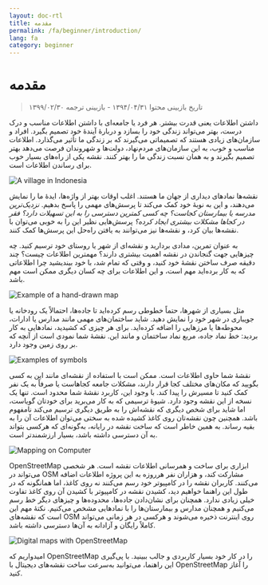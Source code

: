 ```yaml
---
layout: doc-rtl
title: مقدمه
permalink: /fa/beginner/introduction/
lang: fa
category: beginner
---
```


مقدمه
============

> تاریخ بازبینی محتوا ۱۳۹۴/۰۴/۳۱ - بازبینی ترجمه ۱۳۹۹/۰۲/۳۰  

داشتن اطلاعات یعنی قدرت بیشتر. هر فرد یا جامعه‌ای با داشتن اطلاعات مناسب و درک درست، بهتر می‌تواند زندگی خود را بسازد و دربارهٔ آیندهٔ خود تصمیم بگیرد. افراد و سازمان‌های زیادی هستند که تصمیماتی می‌گیرند که بر زندگی ما تأثیر می‌گذارد. اطلاعات مناسب و خوب، به این سازمان‌های مردم‌‌نهاد، دولت‌ها و شهروندان فرصت می‌دهد بهتر تصمیم بگیرند و به همان نسبت زندگی ما را بهتر کنند. نقشه یکی از راه‌های بسیار خوب برای رساندن اطلاعات است. 

![A village in Indonesia][]

نقشه‌ها نمادهای دیداری از جهان ما هستند. اغلب اوقات بهتر از واژه‌ها، ایدهٔ ما را نمایش می‌دهند، و این به نوبهٔ خود کمک می‌کند تا پرسش‌های مهمی را پاسخ بدهیم. *نزدیک‌ترین مدرسه یا بیمارستان کجاست؟ چه کسی کمترین دسترسی را به این تسهیلات دارد؟ فقر در کجاها مشکلات بیشتری ایجاد کرده؟* پرسش‌هایی نظیر این را به خوبی می‌توان با نقشه‌ها بیان کرد، و نقشه‌ها نیز می‌توانند به یافتن راه‌حل این پرسش‌ها کمک کنند. 

به عنوان تمرین، مدادی بردارید و نقشه‌ای از شهر یا روستای خود ترسیم کنید. چه چیزهایی جهت گنجاندن در نقشه اهمیت بیشتری دارند؟ مهمترین اطلاعات چیست؟ چند دقیقه صرف ساختن نقشهٔ خود کنید، و وقتی که تمام شد، با خود بیندیشید چرا اطلاعاتی که به کار برده‌اید مهم است، و این اطلاعات برای چه کسان دیگری ممکن است مهم باشد.

![Example of a hand-drawn map][]

مثل بسیاری از شهرها، حتماً خطوطی رسم کرده‌اید تا جاده‌ها، احتمالاً یک رودخانه یا جویباری در شهر خود را نمایش دهید. شاید ساختمان‌های مهمی مانند مدارس یا ادارات، محوطه‌ها یا مرزهایی را اضافه کرده‌اید. برای هر چیزی که کشیدید، نمادهایی به کار بردید: خط نماد جاده، مربع نماد ساختمان و مانند این. نقشهٔ شما نمودی است از آنچه که بر روی زمین وجود دارد.

![Examples of symbols][]

نقشهٔ شما حاوی اطلاعات است. ممکن است با استفاده از نقشه‌ای مانند این به کسی بگویید که مکان‌های مختلف کجا قرار دارند، مشکلات جامعه کجاهاست یا صرفاً به یک نفر کمک کنید تا مسیرش را پیدا کند. با وجود این، کاربرد نقشهٔ شما محدود است. تنها یک نسخه از این نقشه وجود دارد. شیوهٔ ترسیمی که به کار می‌برید برای خودتان گویاست، اما شاید برای شخص دیگری که نقشه‌اش را به طریق دیگری ترسیم می‌کند نامفهوم باشد. همچنین چون نقشه‌تان روی کاغذ کشیده شده به سختی می‌توان اطلاعات آن را به بقیه رساند. به همین خاطر است که ساخت نقشه در رایانه، به‌گونه‌ای که هرکسی بتواند به آن دسترسی داشته باشد، بسیار ارزشمندتر است. 

![Mapping on Computer][]

OpenStreetMap ابزاری برای ساخت و همرسانی اطلاعات نقشه است. هر شخصی می‌تواند در OSM مشارکت کند، و هزاران نفر هرروزه به این پروژه اطلاعات اضافه می‌کنند. کاربران نقشه را در کامپیوتر خود رسم می‌کنند نه روی کاغذ، اما همانگونه که در طول این راهنما خواهیم دید، کشیدن نقشه در کامپیوتر با کشیدن آن روی کاغذ تفاوت خیلی زیادی ندارد. همچنان برای نشان‌دادن جاده‌ها، محدوده‌ها و چیزهای دیگر خط رسم می‌کنیم و همچنان مدارس و بیمارستان‌ها را با نمادهایی مشخص می‌کنیم. نکتهٔ مهم این است که نقشه‌های OSM روی اینترنت ذخیره می‌شوند و هرکسی در هر زمانی می‌تواند کاملاً رایگان و آزادانه به آن‌ها دسترسی داشته باشد.

![Digital maps with OpenStreetMap][]

امیدواریم که OpenStreetMap را در کار خود بسیار کاربردی و جالب ببینید. با پی‌گیری این راهنما، می‌توانید به‌سرعت ساخت نقشه‌های دیجیتال با OpenStreetMap را آغاز کنید.


[A village in Indonesia]: /images/beginner/village-in-indonesia.png
[Example of a hand-drawn map]: /images/beginner/hand-drawn-map.png
[Examples of symbols]: /images/beginner/examples-of-symbols.png
[Mapping on Computer]: /images/beginner/mapping-on-computer.png
[Digital maps with OpenStreetMap]: /images/beginner/digital-maps-with-osm.png
